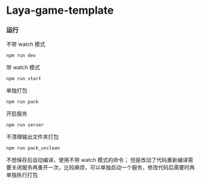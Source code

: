 # Laya-game-template

### 运行

不带 watch 模式

```
npm run dev
```

带 watch 模式

```
npm run start
```

单独打包

```
npm run pack
```

开启服务

```
npm run server
```

不清理输出文件夹打包

```
npm run pack_unclean
```

不想保存后自动编译，使用不带 watch 模式的命令；
但是改动了代码重新编译需要关闭服务再重开一次，比较麻烦，可以单独启动一个服务，修改代码后需要时再单独执行打包
